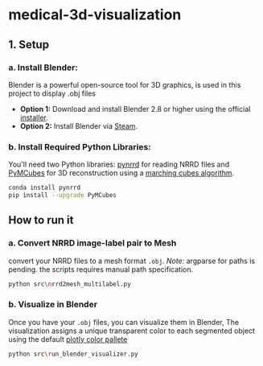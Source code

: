 # medical-3d-visualization
## 1. Setup

### a. Install Blender:
Blender is a powerful open-source tool for 3D graphics, is used in this project to display .obj files
- **Option 1:** Download and install Blender 2.8 or higher using the official [installer](https://www.blender.org/download/).
- **Option 2:** Install Blender via [Steam](https://store.steampowered.com/app/365670/Blender/).

### b. Install Required Python Libraries:

You'll need two Python libraries: [pynrrd](https://github.com/mhe/pynrrd) for reading NRRD files and [PyMCubes](https://github.com/pmneila/PyMCubes) for 3D reconstruction using a [marching cubes algorithm](https://en.wikipedia.org/wiki/Marching_cubes).

```bash
conda install pynrrd
pip install --upgrade PyMCubes
```

## How to run it
### a. Convert NRRD image-label pair to Mesh
convert your NRRD files to a mesh format `.obj`.
*Note:* argparse for paths is pending. the scripts requires manual path specification.

```bash
python src\nrrd2mesh_multilabel.py
```

### b. Visualize in Blender

Once you have your `.obj` files, you can visualize them in Blender, The visualization assigns a unique transparent color to each segmented object using the default [plotly color pallete](https://plotly.com/python/discrete-color/#color-sequences-in-plotly-express)

```bash
python src\run_blender_visualizer.py
```
